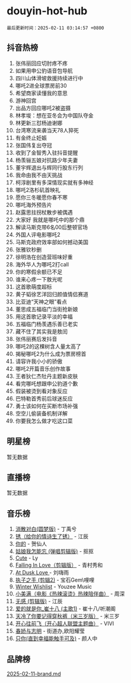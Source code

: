 # douyin-hot-hub

`最后更新时间：2025-02-11 03:14:57 +0800`

## 抖音热榜

1. 张伟丽回应切肘疼不疼
1. 如果用申公豹语音包导航
1. 四川山体滑坡救援持续进行中
1. 哪吒2进全球票房前30
1. 希望商家读懂我的意思
1. 游神回宫
1. 出品方回应哪吒2被盗摄
1. 林孝埈：想在亚冬会为中国队夺金
1. 林更新三怼杨迪谢娜
1. 台湾寒流来袭当天78人猝死
1. 有金终止妊娠
1. 张国伟复出夺冠
1. 收到了金智秀入驻抖音提醒
1. 杨羡骊五娘对抗路少年夫妻
1. 董宇辉退出与辉同行股东行列
1. 我命由我不由天挑战
1. 柯淳剧里有多深情现实就有多神经
1. 哪吒2洛杉矶首映礼
1. 愿你三冬暖愿你春不寒
1. 哪吒海外预告片
1. 赵露思拄拐杖散步被偶遇
1. 大家好 我就是哪吒中的那个鼎
1. 解读马斯克带6名00后整顿官场
1. 外国人评电影哪吒2
1. 马斯克政府效率部如何撼动美国
1. 张雅钦秒删
1. 徐明浩在创造营班味好重
1. 海外华人为哪吒2打call
1. 你的寒假余额已不足
1. 谁来心疼一下敖光呢
1. 这首歌萌度超标
1. 黄子韬徐艺洋回归颜值情侣赛道
1. 比亚迪“天神之眼”看点
1. 董思成五福临门当街抢新娘
1. 用这首歌记录平淡的幸福
1. 五福临门杨羡遇乐善已老实
1. 藏不住了其实我是敖闰
1. 张伟丽赛后发抖音
1. 哪吒2的这棵树含人量太高了
1. 揭秘哪吒2为什么成为票房榜首
1. 请容许我小小的骄傲
1. 哪吒2开篇音乐创作故事
1. 王者狄仁杰牡丹主题新皮肤
1. 看完哪吒想跟申公豹道个歉
1. 假装被烫到看对象反应
1. 巴特勒首秀前后球迷反应
1. 勇士该如何在买断市场补强
1. 空空儿偷装备机制详解
1. 你要我怎么做才吃这口菜

## 明星榜

暂无数据

## 直播榜

暂无数据

## 音乐榜

1. [消散对白(圆梦版)](https://sf5-hl-cdn-tos.douyinstatic.com/obj/tos-cn-ve-2774/og4jB5I5IizzoZVAAAzWgBMAsMDWoArfwBOiFs) - 丁禹兮
1. [锈（给你的情诗生了锈）](https://sf5-hl-cdn-tos.douyinstatic.com/obj/tos-cn-ve-2774/o8a1PBtVqIYbPEGK6e5A4egedVMdm3fCIz6bbE) - 江辰
1. [你的](https://sf5-hl-cdn-tos.douyinstatic.com/obj/tos-cn-ve-2774/oYuIeKf42jB7sEV6B2upMdpYAgfrQWj0FeRegh) - 贺仙人
1. [姑娘我怎能忘 (弹唱剪辑版)](https://sf5-hl-cdn-tos.douyinstatic.com/obj/tos-cn-ve-2774/okamwrBGEMz6illuEofAsMV4yzF5tVWbBiA5AI) - 抠抠
1. [Cute](https://sf5-hl-cdn-tos.douyinstatic.com/obj/tos-cn-ve-2774/o4IbIzHWKAAB4wsS5qMBRiiAlEBGTpQRNfFvuo) - Ly
1. [Falling In Love（剪辑版）](https://sf5-hl-cdn-tos.douyinstatic.com/obj/tos-cn-ve-2774/o8ajpA8zzgBPahbBIO8AcKGBLJezFCRd1wfP9f) - 青村秀和
1. [ At Dusk  Love ](https://sf5-hl-cdn-tos.douyinstatic.com/obj/tos-cn-ve-2774/o8CrpCf5CaYgI4ZrtQgMQAFEfuGqNnRSDQAPBc) - 刘嗨雨
1. [执子之手 (剪辑2)](https://sf5-hl-cdn-tos.douyinstatic.com/obj/tos-cn-ve-2774/oUoZLQjCc31XzqsBnBQUNgeKtYPBcgbFDwtfcu) - 宝石Gem\哩哩
1. [Winter Wishlist](https://sf3-cdn-tos.douyinstatic.com/obj/tos-cn-ve-2774/oIIgUOeamCFCVAzxN6MFRLIBlLGpUqQxeeHrLE) - Youzee Music
1. [小美满（电影《热辣滚烫》热辣陪伴曲）](https://sf5-hl-cdn-tos.douyinstatic.com/obj/tos-cn-ve-2774/o0GAn2lSgfZIDUgtevCGDQYnFg4CwnrBaxbTZL) - 周深
1. [无感 (剪辑版)](https://sf5-hl-cdn-tos.douyinstatic.com/obj/tos-cn-ve-2774/o0eIsUzJBDlQaQFC5OFlgbMEZC1TFYBftOBn6p) - 江辰
1. [爱的就是你_崔十八 (主歌1)](https://sf5-hl-cdn-tos.douyinstatic.com/obj/tos-cn-ve-2774/oI5BO5DhFZ6UTcNCnZaOCBLtZ7WIMQGfgnXf5E) - 崔十八/听潮阁
1. [天冷了你要记得穿秋裤（米三岁版）](https://sf5-hl-cdn-tos.douyinstatic.com/obj/tos-cn-ve-2774/oQlIwVIDWiZ6BQilAorS7MA0AgCkQDvcZAdm1) - 米三岁
1. [开心往前飞（开心超人联盟主题曲）](https://sf5-hl-cdn-tos.douyinstatic.com/obj/tos-cn-ve-2774/9d8fb7c82cf1421fb93a9fe925275e0a) - VIVI
1. [春娇与志明](https://sf5-hl-cdn-tos.douyinstatic.com/obj/tos-cn-ve-2774/e530d8fceb7044b39707d7f9ff54add1) - 街道办,欧阳耀莹
1. [只你(直到幸福能触手可及)](https://sf5-hl-cdn-tos.douyinstatic.com/obj/tos-cn-ve-2774/o0lBkRDzFTeaVSUz3ZZSCBVtZ5DIMQGfgmEAuE) - 颜人中

## 品牌榜

[2025-02-11-brand.md](2025-02-11-brand.md)
